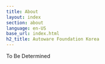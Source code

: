 ```yaml
---
title: About
layout: index
section: about
language: en-US
base_url: index.html
h2_title: Autoware Foundation Korea
---
```


To Be Determined



